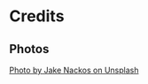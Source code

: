 # Credits

## Photos

[Photo by Jake Nackos on Unsplash](https://unsplash.com/ko/@jakenackos?utm_source=unsplash&utm_medium=referral&utm_content=creditCopyText)

